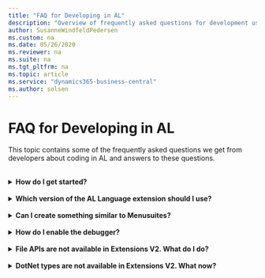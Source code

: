 ```yaml
---
title: "FAQ for Developing in AL"
description: "Overview of frequently asked questions for development using the AL language."
author: SusanneWindfeldPedersen
ms.custom: na
ms.date: 05/26/2020
ms.reviewer: na
ms.suite: na
ms.tgt_pltfrm: na
ms.topic: article
ms.service: "dynamics365-business-central"
ms.author: solsen
---
```


# FAQ for Developing in AL

This topic contains some of the frequently asked questions we get from developers about coding in AL and answers to these questions. 

<br>
<details><summary><b>How do I get started?</b></summary>
<p>

For an overview of developing apps for Business Central, see [aka.ms/GetStartedWithApps](readiness/readiness-welcome.md).

Next, follow the [Getting Started with AL](devenv-get-started.md) to set up the tools.
</p>
</details>
<br>
<details><summary><b>Which version of the AL Language extension should I use?</b></summary>
<p>

For Business Central cloud sandboxes you must use the AL Language extension available in the [Visual Studio Code Marketplace](https://marketplace.visualstudio.com/vscode).

For the latest Developer Preview releases you must use the [!INCLUDE[d365al_ext_md](../includes/d365al_ext_md.md)] that is available on the Docker images.
</p>
</details>
<br>
<details><summary><b>Can I create something similar to Menusuites?</b></summary>
<p>

In the [!INCLUDE[d365al_ext_md](../includes/d365al_ext_md.md)], the concept of Menusuites is not supported. The two primary purposes of Menusuites are:

- Making pages searchable
- Making pages accessible through a navigation structure

The first purpose can be achieved in Extensions by using the new properties added to Pages and Reports. For more information, see [Adding Pages and Reports to Search](devenv-al-menusuite-functionality.md).

The second purpose can be achieved by extending the Navigation Pane page and/or by adding Actions to other existing pages that can serve as a navigation starting point. For more information, see [Adding Menus to the Navigation Pane](devenv-adding-menus-to-navigation-pane.md).

</p>
</details>
<br>
<details><summary><b>How do I enable the debugger?</b></summary>
<p>

If debugging is enabled in your environment, just press **F5** from Visual Studio Code. To read more about enabling the Visual Studio Code Debugger, see here [Debugging](devenv-debugging.md).

</p>
</details>

<br>
<details><summary><b>File APIs are not available in Extensions V2. What do I do?</b></summary>
<p>

Code that relies on temporary files must be rewritten to rely on `InStream` and `OutStream` types. Code that relies on permanent files must be rewritten to use another form of permanent storage.

</p>
</details>
<br>
<details><summary><b>DotNet types are not available in Extensions V2. What now?</b></summary>
<p>
For cloud solutions .NET interop is not available due to safety issues in running arbitrary .NET code on cloud servers. 

With the [!INCLUDE[d365al_ext_md](../includes/d365al_ext_md.md)], you can find AL types that replace the most typical usages of .NET like HTTP, JSON, XML, StringBuilder, Dictionaries and Lists. Many .NET usages can be replaced directly by the AL types resulting in much cleaner code. For more information, see [HTTP, JSON, TextBuilder, and XML API Overview](devenv-restapi-overview.md).

For things that are not possible to achieve in AL code, the recommendation is to use Azure Functions to host the DLL or C# code previously embedded and call that service from AL.
</p>
</details>
<br>
<br>